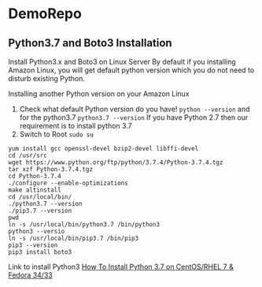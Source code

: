 # DemoRepo

## Python3.7 and Boto3 Installation
 Install Python3.x and Boto3 on Linux Server
By default if you installing Amazon Linux, you will get default python version which you do not need to disturb existing Python.

Installing another Python version on your Amazon Linux
1)  Check what default Python version do you have! 
`python --version` and for the python3.7 `python3.7 --version`
If you have Python 2.7 then our requirement is to install python 3.7
2)  Switch to Root 
`sudo su` 
```
yum install gcc openssl-devel bzip2-devel libffi-devel
cd /usr/src
wget https://www.python.org/ftp/python/3.7.4/Python-3.7.4.tgz
tar xzf Python-3.7.4.tgz
cd Python-3.7.4
./configure --enable-optimizations
make altinstall
cd /usr/local/bin/
./python3.7 --version
./pip3.7 --version
pwd
ln -s /usr/local/bin/python3.7 /bin/python3
python3 --versio
ln -s /usr/local/bin/pip3.7 /bin/pip3
pip3 --version
pip3 install boto3
```

Link to install Python3 [How To Install Python 3.7 on CentOS/RHEL 7 & Fedora 34/33](https://tecadmin.net/install-python-3-7-on-centos/)
